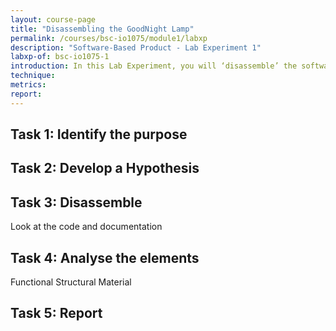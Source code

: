 ```yaml
---
layout: course-page
title: "Disassembling the GoodNight Lamp"
permalink: /courses/bsc-io1075/module1/labxp
description: "Software-Based Product - Lab Experiment 1"
labxp-of: bsc-io1075-1
introduction: In this Lab Experiment, you will ‘disassemble’ the software part of the GoodNight Lamp.
technique:
metrics:
report:
---
```


## Task 1: Identify the purpose

## Task 2: Develop a Hypothesis

## Task 3: Disassemble
Look at the code and documentation

## Task 4: Analyse the elements
Functional
Structural
Material

## Task 5: Report

